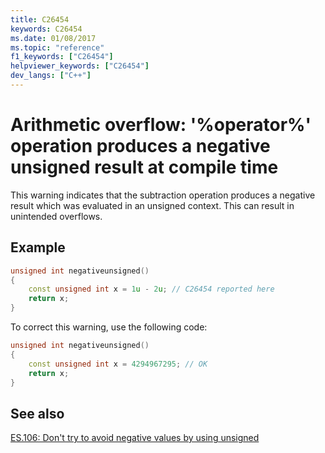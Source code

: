 ```yaml
---
title: C26454
keywords: C26454
ms.date: 01/08/2017
ms.topic: "reference"
f1_keywords: ["C26454"]
helpviewer_keywords: ["C26454"]
dev_langs: ["C++"]
---
```

# Arithmetic overflow: '%operator%' operation produces a negative unsigned result at compile time

  This warning indicates that the subtraction operation produces a negative result which was evaluated in an unsigned context. This can result in unintended overflows.

## Example

```cpp
unsigned int negativeunsigned()
{
    const unsigned int x = 1u - 2u; // C26454 reported here
    return x;
}
```

To correct this warning, use the following code:

```cpp
unsigned int negativeunsigned()
{
    const unsigned int x = 4294967295; // OK
    return x;
}
```

## See also

[ES.106: Don't try to avoid negative values by using unsigned](https://github.com/isocpp/CppCoreGuidelines/blob/master/CppCoreGuidelines.md#Res-nonnegative)
